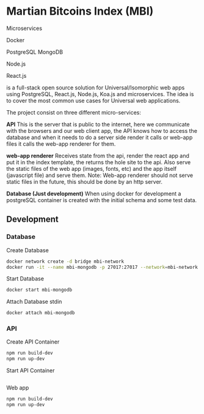 # Martian Bitcoins Index (MBI)

Microservices

Docker

PostgreSQL
MongoDB

Node.js

React.js

 is a full-stack open source solution for Universal/Isomorphic web apps using PostgreSQL, React.js, Node.js, Koa.js and microservices. The idea is to cover the most common use cases for Universal web applications.

The project consist on three different micro-services:

__API__
This is the server that is public to the internet, here we communicate with the browsers and our web client app, the API knows how to access the database and when it needs to do a server side render it calls or web-app files it calls the web-app renderer for them.

__web-app renderer__
Receives state from the api, render the react app and put it in the index template, the returns the hole site to the api.
Also serve the static files of the web app (images, fonts, etc) and the app itself (javascript file) and serve them.
Note: Web-app renderer should not serve static files in the future, this should be done by an http server.

__Database (Just development)__
When using docker for development a postgreSQL container is created with the initial schema and some test data.

## Development

### Database

Create Database

```sh
docker network create -d bridge mbi-network
docker run -it --name mbi-mongodb -p 27017:27017 --network=mbi-network mongo:3.6.8-stretch
```

Start Database

```sh
docker start mbi-mongodb
```

Attach Database stdin

```sh
docker attach mbi-mongodb
```

### API

Create API Container

```sh
npm run build-dev
npm run up-dev
```

Start API Container

```sh

```

Web app

```sh
npm run build-dev
npm run up-dev
```